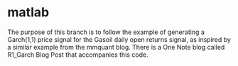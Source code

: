 # matlab
The purpose of this branch is to follow the example of generating a Garch(1,1) price signal for the Gasoil daily open returns signal, as inspired by a similar example from the mmquant blog. 
There is a One Note blog called R1_Garch Blog Post that accompanies this code. 



